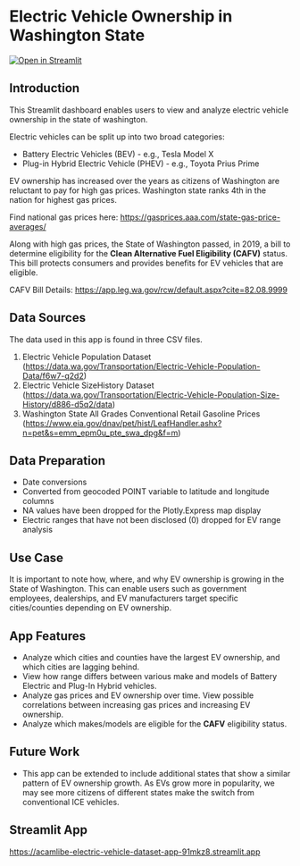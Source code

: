 # Electric Vehicle Ownership in Washington State

[![Open in Streamlit](https://static.streamlit.io/badges/streamlit_badge_black_white.svg)](https://acamlibe-electric-vehicle-dataset-app-91mkz8.streamlit.app/)

## Introduction
This Streamlit dashboard enables users to view and analyze electric vehicle ownership in the state of washington.

Electric vehicles can be split up into two broad categories:
- Battery Electric Vehicles (BEV) - e.g., Tesla Model X
- Plug-in Hybrid Electric Vehicle (PHEV) - e.g., Toyota Prius Prime

EV ownership has increased over the years as citizens of Washington are reluctant to pay for high gas prices. Washington state ranks 4th in the nation for highest gas prices.

Find national gas prices here: https://gasprices.aaa.com/state-gas-price-averages/

Along with high gas prices, the State of Washington passed, in 2019, a bill to determine eligibility for the **Clean Alternative Fuel Eligibility (CAFV)** status. This bill protects consumers and provides benefits for EV vehicles that are eligible. 

CAFV Bill Details: https://app.leg.wa.gov/rcw/default.aspx?cite=82.08.9999

## Data Sources
The data used in this app is found in three CSV files.
1. Electric Vehicle Population Dataset (https://data.wa.gov/Transportation/Electric-Vehicle-Population-Data/f6w7-q2d2)
2. Electric Vehicle SizeHistory Dataset (https://data.wa.gov/Transportation/Electric-Vehicle-Population-Size-History/d886-d5q2/data)
3. Washington State All Grades Conventional Retail Gasoline Prices (https://www.eia.gov/dnav/pet/hist/LeafHandler.ashx?n=pet&s=emm_epm0u_pte_swa_dpg&f=m)

## Data Preparation
- Date conversions
- Converted from geocoded POINT variable to latitude and longitude columns
- NA values have been dropped for the Plotly.Express map display
- Electric ranges that have not been disclosed (0) dropped for EV range analysis

## Use Case
It is important to note how, where, and why EV ownership is growing in the State of Washington. This can enable users such as government employees, dealerships, and EV manufacturers target specific cities/counties depending on EV ownership.

## App Features
- Analyze which cities and counties have the largest EV ownership, and which cities are lagging behind.
- View how range differs between various make and models of Battery Electric and Plug-In Hybrid vehicles.
- Analyze gas prices and EV ownership over time. View possible correlations between increasing gas prices and increasing EV ownership.
- Analyze which makes/models are eligible for the **CAFV** eligibility status.

## Future Work
- This app can be extended to include additional states that show a similar pattern of EV ownership growth. As EVs grow more in popularity, we may see more citizens of different states make the switch from conventional ICE vehicles.

## Streamlit App
https://acamlibe-electric-vehicle-dataset-app-91mkz8.streamlit.app